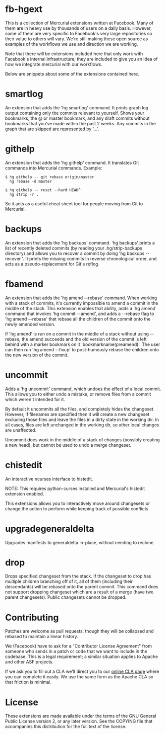 fb-hgext
=============

This is a collection of Mercurial extensions written at Facebook. Many of them
are in heavy use by thousands of users on a daily basis. However, some of them
are very specific to Facebook's very large repositories so their value to
others will vary. We're still making these open source as examples of the
workflows we use and direction we are working.

Note that there will be extensions included here that only work with Facebook's
internal infrastructure; they are included to give you an idea of how we
integrate mercurial with our workflows.

Below are snippets about some of the extensions contained here.


smartlog
==========

An extension that adds the 'hg smartlog' command. It prints graph log output
containing only the commits relevant to yourself. Shows your bookmarks, the @
or master bookmark, and any draft commits without bookmarks that you've made
within the past 2 weeks. Any commits in the graph that are skipped are
represented by '...'.

githelp
==========

An extension that adds the 'hg githelp' command. It translates Git commands
into Mercurial commands. Example:

    $ hg githelp -- git rebase origin/master
      hg rebase -d master

    $ hg githelp -- reset --hard HEAD^
      hg strip -r .

So it acts as a useful cheat sheet tool for people moving from Git to Mercurial.


backups
==========

An extension that adds the 'hg backups' command. 'hg backups' prints a list of
recently deleted commits (by reading your .hg/strip-backups directory) and
allows you to recover a commit by doing 'hg backups --recover <commithash>'. It
prints the missing commits in reverse chronological order, and acts as a
pseudo-replacement for Git's reflog.


fbamend
==========

An extension that adds the 'hg amend --rebase' command. When working with a
stack of commits, it's currently impossible to amend a commit in the middle of
the stack. This extension enables that ability, adds a 'hg amend' command that
invokes 'hg commit --amend', and adds a --rebase flag to 'hg amend --rebase'
that rebase all the children of the commit onto the newly amended version.

If 'hg amend' is run on a commit in the middle of a stack without using
--rebase, the amend succeeds and the old version of the commit is left behind
with a marker bookmark on it 'bookmarkname(preamend)'. The user can then run
'hg amend --fixup' to post-humously rebase the children onto the new version of
the commit.

uncommit
========
Adds a 'hg uncommit' command, which undoes the effect of a local commit. This
allows you to either undo a mistake, or remove files from a commit which
weren't intended for it.

By default it uncommits all the files, and completely hides the changeset.
However, if filenames are specified then it will create a new changeset
excluding those files and leave the files in a dirty state in the working dir.
In all cases, files are left unchanged in the working dir, so other local
changes are unaffected.

Uncommit does work in the middle of a stack of changes (possibly creating a new
head), but cannot be used to undo a merge changeset.

chistedit
==========
An interactive ncurses interface to histedit.

NOTE: This requires python-curses installed and Mercurial's histedit extension
enabled.

This extensions allows you to interactively move around changesets or change
the action to perform while keeping track of possible conflicts.

upgradegeneraldelta
===================

Upgrades manifests to generaldelta in-place, without needing to reclone.

drop
==========
Drops specified changeset from the stack. If the changeset to drop has multiple
children branching off of it, all of them (including their descendants)
will be rebased onto the parent commit.
This command does not support dropping changeset which are a result
 of a merge (have two parent changesets). Public changesets cannot be dropped.

Contributing
============

Patches are welcome as pull requests, though they will be collapsed and rebased
to maintain a linear history.


We (Facebook) have to ask for a "Contributor License Agreement" from someone
who sends in a patch or code that we want to include in the codebase. This is a
legal requirement; a similar situation applies to Apache and other ASF
projects.

If we ask you to fill out a CLA we'll direct you to our
[online CLA page](https://developers.facebook.com/opensource/cla) where you can
complete it easily. We use the same form as the Apache CLA so that friction is
minimal.

License
=======

These extensions are made available under the terms of the GNU General Public
License version 2, or any later version. See the COPYING file that accompanies
this distribution for the full text of the license.
